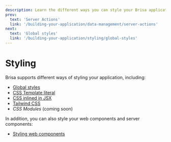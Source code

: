 ```yaml
---
description: Learn the different ways you can style your Brisa application.
prev:
  text: 'Server Actions'
  link: '/building-your-application/data-management/server-actions'
next:
  text: 'Global styles'
  link: '/building-your-application/styling/global-styles'
---
```


# Styling

Brisa supports different ways of styling your application, including:

- [Global styles](/building-your-application/styling/global-styles)
- [CSS Template literal](/building-your-application/styling/css-template-literal)
- [CSS inlined in JSX](/building-your-application/styling/css-inlined-in-jsx)
- [Tailwind CSS](/building-your-application/styling/tailwind-css)
- _CSS Modules_ (coming soon)

In addition, you can also style your web components and server components:

- [Styling web components](/building-your-application/styling/web-components)
